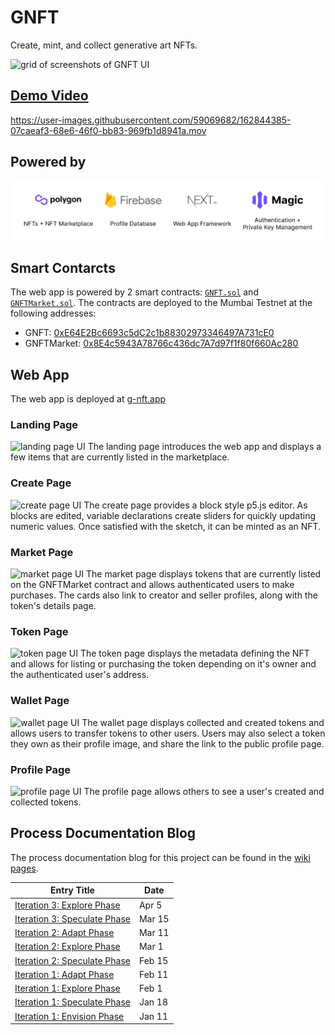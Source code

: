 # GNFT
Create, mint, and collect generative art NFTs.

![grid of screenshots of GNFT UI](./process/img/grid.png)

## [Demo Video](https://youtu.be/P07KqlHcTjw)



https://user-images.githubusercontent.com/59069682/162844385-07caeaf3-68e6-46f0-bb83-969fb1d8941a.mov



## Powered by 

![tech info](./process/img/tech.png)

## Smart Contarcts

The web app is powered by 2 smart contracts: [`GNFT.sol`](./contracts/GNFT.sol) and [`GNFTMarket.sol`](./contracts/GNFTMarket.sol). The contracts are deployed to the Mumbai Testnet at the following addresses:

- GNFT: [0xE64E2Bc6693c5dC2c1b88302973346497A731cE0](https://mumbai.polygonscan.com/address/0xE64E2Bc6693c5dC2c1b88302973346497A731cE0)
- GNFTMarket: [0x8E4c5943A78766c436dc7A7d97f1f80f660Ac280](https://mumbai.polygonscan.com/address/0x8E4c5943A78766c436dc7A7d97f1f80f660Ac280)

## Web App
The web app is deployed at [g-nft.app](https://g-nft.app)
### Landing Page
![landing page UI](./process/img/landing_view.png)
The landing page introduces the web app and displays a few items that are currently listed in the marketplace. 

### Create Page
![create page UI](./process/img/create_view.png)
The create page provides a block style p5.js editor. As blocks are edited, variable declarations create sliders for quickly updating numeric values. Once satisfied with the sketch, it can be minted as an NFT.

### Market Page
![market page UI](./process/img/market_view.png)
The market page displays tokens that are currently listed on the GNFTMarket contract and allows authenticated users to make purchases. The cards also link to creator and seller profiles, along with the token's details page.

### Token Page
![token page UI](./process/img/token_view.png)
The token page displays the metadata defining the NFT and allows for listing or purchasing the token depending on it's owner and the authenticated user's address.

### Wallet Page
![wallet page UI](./process/img/wallet_created_view.png)
The wallet page displays collected and created tokens and allows users to transfer tokens to other users. Users may also select a token they own as their profile image, and share the link to the public profile page. 

### Profile Page
![profile page UI](./process/img/profile_view.png)
The profile page allows others to see a user's created and collected tokens.

## Process Documentation Blog

The process documentation blog for this project can be found in the [wiki pages](https://github.com/patrickjamesmardis/gnft/wiki).

| Entry Title                                                                                                  | Date   |
| ------------------------------------------------------------------------------------------------------------ | ------ |
| [Iteration 3: Explore Phase](https://github.com/patrickjamesmardis/gnft/wiki/Iteration-3:-Explore-Phase)     | Apr 5  |
| [Iteration 3: Speculate Phase](https://github.com/patrickjamesmardis/gnft/wiki/Iteration-3:-Speculate-Phase) | Mar 15 |
| [Iteration 2: Adapt Phase](https://github.com/patrickjamesmardis/gnft/wiki/Iteration-2:-Adapt-Phase)         | Mar 11 |
| [Iteration 2: Explore Phase](https://github.com/patrickjamesmardis/gnft/wiki/Iteration-2:-Explore-Phase)     | Mar 1  |
| [Iteration 2: Speculate Phase](https://github.com/patrickjamesmardis/gnft/wiki/Iteration-2:-Speculate-Phase) | Feb 15 |
| [Iteration 1: Adapt Phase](https://github.com/patrickjamesmardis/gnft/wiki/Iteration-1:-Adapt-Phase)         | Feb 11 |
| [Iteration 1: Explore Phase](https://github.com/patrickjamesmardis/gnft/wiki/Iteration-1:-Explore-Phase)     | Feb 1  |
| [Iteration 1: Speculate Phase](https://github.com/patrickjamesmardis/gnft/wiki/Iteration-1:-Speculate-Phase) | Jan 18 |
| [Iteration 1: Envision Phase](https://github.com/patrickjamesmardis/gnft/wiki/Iteration-1:-Envision-Phase)   | Jan 11 |
